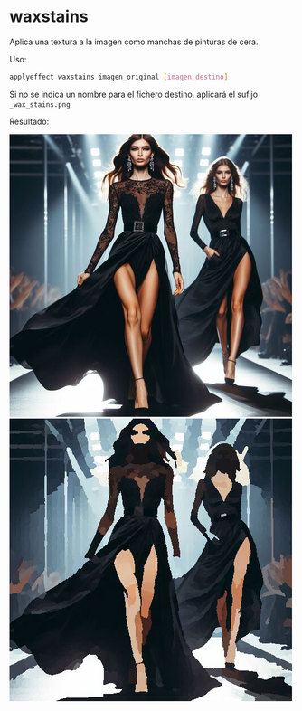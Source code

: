 # waxstains

Aplica una textura a la imagen como manchas de pinturas de cera.

Uso:

``` sh
applyeffect waxstains imagen_original [imagen_destino]
```

Si no se indica un nombre para el fichero destino, aplicará el sufijo `_wax_stains.png`

Resultado:

![imagen original](../../images/image.jpg)
![waxstains](../../images/image_wax_stains.png)
